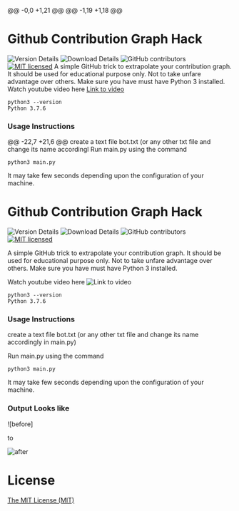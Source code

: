 @@ -0,0 +1,21 @@
@@ -1,19 +1,18 @@
# Github Contribution Graph Hack
![Version Details](https://img.shields.io/badge/version-1.0-brightgreen.svg)
![Download Details](https://img.shields.io/github/downloads/mohitesh07/github-hack/total.svg)
![GitHub contributors](https://img.shields.io/github/contributors/mohitesh07/github-hack.svg)
[![MIT licensed](https://img.shields.io/badge/license-MIT-blue.svg)](./LICENSE)
A simple GitHub trick to extrapolate your contribution graph. It should be used for educational purpose only. Not to take unfare advantage over others.
Make sure you have must have Python 3 installed.
Watch youtube video here [Link to video](https://youtu.be/gGHLcr3CQos)
```
python3 --version
Python 3.7.6
```

### Usage Instructions
@@ -22,7 +21,6 @@ create a text file bot.txt (or any other txt file and change its name accordingl
Run main.py using the command 
```
python3 main.py
```
It may take few seconds depending upon the configuration of your machine.

# Github Contribution Graph Hack

![Version Details](https://img.shields.io/badge/version-1.0-brightgreen.svg)
![Download Details](https://img.shields.io/github/downloads/mohitesh07/github-hack/total.svg)
![GitHub contributors](https://img.shields.io/github/contributors/mohitesh07/github-hack.svg)
[![MIT licensed](https://img.shields.io/badge/license-MIT-blue.svg)](./LICENSE)

A simple GitHub trick to extrapolate your contribution graph. It should be used for educational purpose only. Not to take unfare advantage over others.
Make sure you have must have Python 3 installed.

Watch youtube video here ![Link to video](https://youtu.be/gGHLcr3CQos)

```
python3 --version
Python 3.7.6
```

### Usage Instructions
create a text file bot.txt (or any other txt file and change its name accordingly in main.py)

Run main.py using the command 
```
python3 main.py
```
It may take few seconds depending upon the configuration of your machine.

### Output Looks like
![before]

to

![after](images/after.png)

# License

[The MIT License (MIT)](LICENSE)
